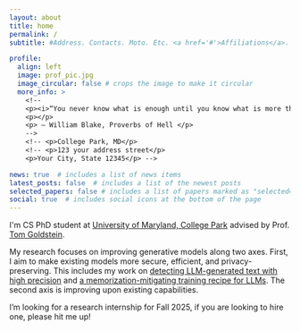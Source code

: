 ```yaml
---
layout: about
title: home
permalink: /
subtitle: #Address. Contacts. Moto. Etc. <a href='#'>Affiliations</a>. 

profile:
  align: left
  image: prof_pic.jpg
  image_circular: false # crops the image to make it circular
  more_info: >
    <!--
    <p><i>“You never know what is enough until you know what is more than enough.”</i></p>
    <p></p>
    <p> ― William Blake, Proverbs of Hell </p>
    -->
    <!-- <p>College Park, MD</p>
    <!-- <p>123 your address street</p>
    <p>Your City, State 12345</p> -->

news: true  # includes a list of news items
latest_posts: false  # includes a list of the newest posts
selected_papers: false # includes a list of papers marked as "selected={true}"
social: true  # includes social icons at the bottom of the page
---
```


I'm CS PhD student at [University of Maryland, College Park](https://www.cs.umd.edu/) advised by Prof. [Tom Goldstein](https://www.cs.umd.edu/~tomg/). 

My research focuses on improving generative models along two axes. First, I aim to make existing models more secure, efficient, and privacy-preserving. This includes my work on [detecting LLM-generated text with high precision](https://github.com/ahans30/Binoculars) and [a memorization-mitigating training recipe for LLMs](https://github.com/ahans30/goldfish-loss). The second axis is improving upon existing capabilities. <!-- which involves architectural shifts, recipe refinements, and training data improvements. -->

<!-- Before graduate school, I worked in the industry for 5 years in machine learning and data science roles. I hold my a masters in computer science from UMD  and bachelors in mathematics from the University of Delhi. --> 

I’m looking for a research internship for Fall 2025, if you are looking to hire one, please hit me up!

<!-- Write your biography here. Tell the world about yourself. Link to your favorite [subreddit](http://reddit.com). You can put a picture in, too. The code is already in, just name your picture `prof_pic.jpg` and put it in the `img/` folder.

Put your address / P.O. box / other info right below your picture. You can also disable any of these elements by editing `profile` property of the YAML header of your `_pages/about.md`. Edit `_bibliography/papers.bib` and Jekyll will render your [publications page](/al-folio/publications/) automatically.

Link to your social media connections, too. This theme is set up to use [Font Awesome icons](https://fontawesome.com/) and [Academicons](https://jpswalsh.github.io/academicons/), like the ones below. Add your Facebook, Twitter, LinkedIn, Google Scholar, or just disable all of them. -->